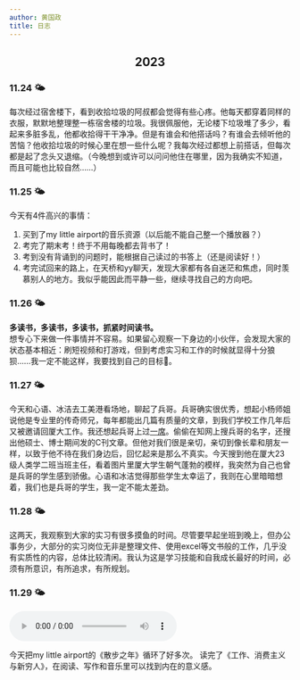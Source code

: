 ```yaml
---
author: 黄国政
title: 日志
---
```


<style>
h1, h2 {
  text-align:center;
}
</style>

## 2023

### 11.24 🌤

每次经过宿舍楼下，看到收拾垃圾的阿叔都会觉得有些心疼。他每天都穿着同样的衣服，默默地整理整一栋宿舍楼的垃圾。我很佩服他，无论楼下垃圾堆了多少，看起来多脏多乱，他都收拾得干干净净。但是有谁会和他搭话吗？有谁会去倾听他的苦恼？他收拾垃圾的时候心里在想一些什么呢？我每次经过都想上前搭话，但每次都是起了念头又退缩。（今晚想到或许可以问问他住在哪里，因为我确实不知道，而且可能也比较自然……）

### 11.25 🌤

今天有4件高兴的事情：
1. 买到了my little airport的音乐资源（以后能不能自己整一个播放器？）
2. 考完了期末考！终于不用每晚都去背书了！
3. 考到没有背诵到的问题时，能根据自己读过的书答上（还是阅读好！）
4. 考完试回来的路上，在天桥和yy聊天，发现大家都有各自迷茫和焦虑，同时羡慕别人的地方。我似乎能因此而平静一些，继续寻找自己的方向吧。

### 11.26 🌤

**多读书，多读书，多读书，抓紧时间读书。**  
想专心下来做一件事情并不容易。如果留心观察一下身边的小伙伴，会发现大家的状态基本相近：刷短视频和打游戏，但到考虑实习和工作的时候就显得十分狼狈……我一定不能这样，我要找到自己的目标👊。

### 11.27 🌤

今天和心语、冰洁去工美港看场地，聊起了兵哥。兵哥确实很优秀，想起小杨师姐说他是专业里的传奇师兄，每年都能出几篇有质量的文章，到我们学校工作几年后又被邀请回厦大工作。我还想起兵哥上过[一席](https://yixi.tv/h5/speech/1110/)。偷偷在知网上搜兵哥的名字，还搜出他硕士、博士期间发的C刊文章。但他对我们很是亲切，亲切到像长辈和朋友一样，以致于他不待在我们身边后，回忆起来是那么不真实。今天搜到他在厦大23级人类学二班当班主任，看着图片里厦大学生朝气蓬勃的模样，我突然为自己也曾是兵哥的学生感到骄傲。心语和冰洁觉得那些学生太幸运了，我则在心里暗暗想着，我们也是兵哥的学生，我一定不能太差劲。  

### 11.28 🌤

这两天，我观察到大家的实习有很多摸鱼的时间。尽管要早起坐班到晚上，但办公事务少，大部分的实习岗位无非是整理文件、使用excel等文书般的工作，几乎没有实质性的内容，总体比较清闲。我认为这是学习技能和自我成长最好的时间，必须有所意识，有所追求，有所规划。

### 11.29 🌤

<audio controls>
    <source src="https://guozheng.rbind.io/audio/散步之年.mp3" type="audio/mpeg">
</audio>    

今天把my little airport的《散步之年》循环了好多次。
读完了《工作、消费主义与新穷人》，在阅读、写作和音乐里可以找到内在的意义感。